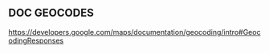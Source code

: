 DOC GEOCODES
------------

https://developers.google.com/maps/documentation/geocoding/intro#GeocodingResponses
